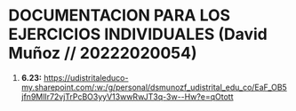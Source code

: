 # DOCUMENTACION PARA LOS EJERCICIOS INDIVIDUALES (David Muñoz // 20222020054)

1. **6.23:** https://udistritaleduco-my.sharepoint.com/:w:/g/personal/dsmunozf_udistrital_edu_co/EaF_OB5jfn9MlIr72vjTrPcBO3yyV13wwRwJT3q-3w--Hw?e=qOtott